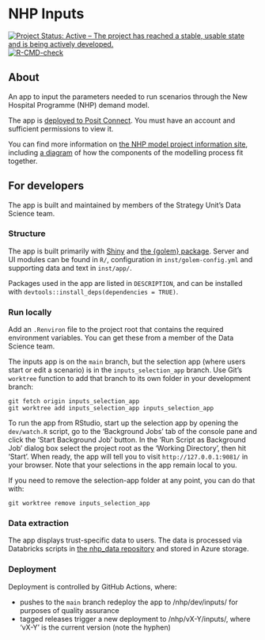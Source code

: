 
<!-- README.md is generated from README.Rmd. Please edit that file -->

# NHP Inputs

<!-- badges: start -->

[![Project Status: Active – The project has reached a stable, usable
state and is being actively
developed.](https://www.repostatus.org/badges/latest/active.svg)](https://www.repostatus.org/#active)
[![R-CMD-check](https://github.com/The-Strategy-Unit/nhp_inputs/actions/workflows/R-CMD-check.yaml/badge.svg)](https://github.com/The-Strategy-Unit/nhp_inputs/actions/workflows/R-CMD-check.yaml)
<!-- badges: end -->

## About

An app to input the parameters needed to run scenarios through the New
Hospital Programme (NHP) demand model.

The app is [deployed to Posit
Connect](https://connect.strategyunitwm.nhs.uk/nhp/inputs/). You must
have an account and sufficient permissions to view it.

You can find more information on [the NHP model project information
site](https://connect.strategyunitwm.nhs.uk/nhp/project_information/),
including [a
diagram](https://connect.strategyunitwm.nhs.uk/nhp/project_information/project_plan_and_summary/components-overview.html)
of how the components of the modelling process fit together.

## For developers

The app is built and maintained by members of the Strategy Unit’s Data
Science team.

### Structure

The app is built primarily with [Shiny](https://shiny.posit.co/) and
[the {golem} package](https://thinkr-open.github.io/golem/). Server and
UI modules can be found in `R/`, configuration in
`inst/golem-config.yml` and supporting data and text in `inst/app/`.

Packages used in the app are listed in `DESCRIPTION`, and can be
installed with `devtools::install_deps(dependencies = TRUE)`.

### Run locally

Add an `.Renviron` file to the project root that contains the required
environment variables. You can get these from a member of the Data
Science team.

The inputs app is on the `main` branch, but the selection app (where
users start or edit a scenario) is in the `inputs_selection_app` branch.
Use Git’s `worktree` function to add that branch to its own folder in
your development branch:

    git fetch origin inputs_selection_app
    git worktree add inputs_selection_app inputs_selection_app

To run the app from RStudio, start up the selection app by opening the
`dev/watch.R` script, go to the ‘Background Jobs’ tab of the console
pane and click the ‘Start Background Job’ button. In the ‘Run Script as
Background Job’ dialog box select the project root as the ‘Working
Directory’, then hit ‘Start’. When ready, the app will tell you to visit
`http://127.0.0.1:9081/` in your browser. Note that your selections in
the app remain local to you.

If you need to remove the selection-app folder at any point, you can do
that with:

    git worktree remove inputs_selection_app 

### Data extraction

The app displays trust-specific data to users. The data is processed via
Databricks scripts in [the nhp_data
repository](https://github.com/The-Strategy-Unit/nhp_data) and stored in
Azure storage.

### Deployment

Deployment is controlled by GitHub Actions, where:

- pushes to the `main` branch redeploy the app to /nhp/dev/inputs/ for
  purposes of quality assurance
- tagged releases trigger a new deployment to /nhp/vX-Y/inputs/, where
  ‘vX-Y’ is the current version (note the hyphen)
